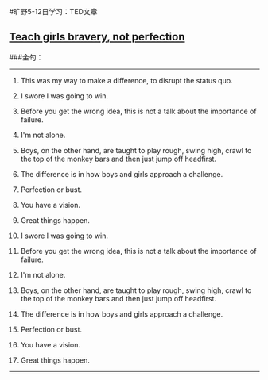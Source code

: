 #旷野5-12日学习：TED文章

## [Teach girls bravery, not perfection](https://www.ted.com/talks/reshma_saujani_teach_girls_bravery_not_perfection) 

###金句：

----------

1. This was my way to make a difference, to disrupt the status quo. 
2. I swore I was going to win. 
3. Before you get the wrong idea, this is not a talk about the importance of failure.  
4. I'm not alone.
5. Boys, on the other hand, are taught to play rough, swing high, crawl to the top of the monkey bars and then just jump off headfirst.
6. The difference is in how boys and girls approach a challenge.
7. Perfection or bust.
8. You have a vision.
9. Great things happen.

1. I swore I was going to win. 

1. Before you get the wrong idea, this is not a talk about the importance of failure.  

1.  I'm not alone.

1. Boys, on the other hand, are taught to play rough, swing high, crawl to the top of the monkey bars and then just jump off headfirst.

1. The difference is in how boys and girls approach a challenge.

1. Perfection or bust.

1.  You have a vision.

1. Great things happen.

----------

